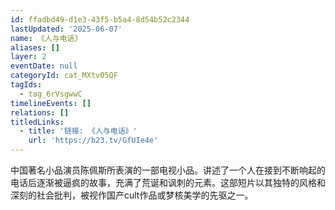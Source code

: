 ```yaml
---
id: ffadbd49-d1e3-43f5-b5a4-8d54b52c2344
lastUpdated: '2025-06-07'
name: 《人与电话》
aliases: []
layer: 2
eventDate: null
categoryId: cat_MXtv05QF
tagIds:
  - tag_6rVsgwwC
timelineEvents: []
relations: []
titledLinks:
  - title: '链接: 《人与电话》'
    url: 'https://b23.tv/GfUIe4e'
---
```

中国著名小品演员陈佩斯所表演的一部电视小品。讲述了一个人在接到不断响起的电话后逐渐被逼疯的故事，充满了荒诞和讽刺的元素。这部短片以其独特的风格和深刻的社会批判，被视作国产cult作品或梦核美学的先驱之一。
